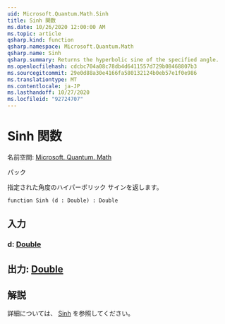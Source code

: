 ```yaml
---
uid: Microsoft.Quantum.Math.Sinh
title: Sinh 関数
ms.date: 10/26/2020 12:00:00 AM
ms.topic: article
qsharp.kind: function
qsharp.namespace: Microsoft.Quantum.Math
qsharp.name: Sinh
qsharp.summary: Returns the hyperbolic sine of the specified angle.
ms.openlocfilehash: cdcbc704a08c78db4d6411557d729b08468807b3
ms.sourcegitcommit: 29e0d88a30e4166fa580132124b0eb57e1f0e986
ms.translationtype: MT
ms.contentlocale: ja-JP
ms.lasthandoff: 10/27/2020
ms.locfileid: "92724707"
---
```

# <a name="sinh-function"></a>Sinh 関数

名前空間: [Microsoft. Quantum. Math](xref:Microsoft.Quantum.Math)

パック [](https://nuget.org/packages/)


指定された角度のハイパーボリック サインを返します。

```qsharp
function Sinh (d : Double) : Double
```


## <a name="input"></a>入力

### <a name="d--double"></a>d: [Double](xref:microsoft.quantum.lang-ref.double)





## <a name="output--double"></a>出力: [Double](xref:microsoft.quantum.lang-ref.double)



## <a name="remarks"></a>解説

詳細については、 [Sinh](https://docs.microsoft.com/dotnet/api/system.math.sinh) を参照してください。